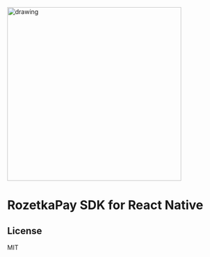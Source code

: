 <img src="https://github.com/user-attachments/assets/6319f2c7-bdc8-4381-b866-5609bacc6e6c" alt="drawing" width="400"/>

# RozetkaPay SDK for React Native

## License

MIT